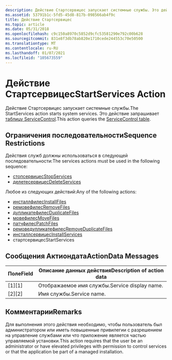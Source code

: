 ```yaml
---
description: Действие Стартсервицес запускает системные службы. Это действие запрашивает таблицу ServiceControl.
ms.assetid: 53791b1c-5fd5-45d8-817b-098566ab4f9c
title: Действие Стартсервицес
ms.topic: article
ms.date: 05/31/2018
ms.openlocfilehash: c9c150a8970c5852d9cfc53581290e792c00b628
ms.sourcegitcommit: 831e8f3db78ab820e1710cede244553c70e50500
ms.translationtype: MT
ms.contentlocale: ru-RU
ms.lasthandoff: 01/07/2021
ms.locfileid: "105673559"
---
```

# <a name="startservices-action"></a><span data-ttu-id="a775f-104">Действие Стартсервицес</span><span class="sxs-lookup"><span data-stu-id="a775f-104">StartServices Action</span></span>

<span data-ttu-id="a775f-105">Действие Стартсервицес запускает системные службы.</span><span class="sxs-lookup"><span data-stu-id="a775f-105">The StartServices action starts system services.</span></span> <span data-ttu-id="a775f-106">Это действие запрашивает [таблицу ServiceControl](servicecontrol-table.md).</span><span class="sxs-lookup"><span data-stu-id="a775f-106">This action queries the [ServiceControl table](servicecontrol-table.md).</span></span>

## <a name="sequence-restrictions"></a><span data-ttu-id="a775f-107">Ограничения последовательности</span><span class="sxs-lookup"><span data-stu-id="a775f-107">Sequence Restrictions</span></span>

<span data-ttu-id="a775f-108">Действия служб должны использоваться в следующей последовательности:</span><span class="sxs-lookup"><span data-stu-id="a775f-108">The services actions must be used in the following sequence:</span></span>

-   [<span data-ttu-id="a775f-109">стопсервицес</span><span class="sxs-lookup"><span data-stu-id="a775f-109">StopServices</span></span>](stopservices-action.md)
-   [<span data-ttu-id="a775f-110">делетесервицес</span><span class="sxs-lookup"><span data-stu-id="a775f-110">DeleteServices</span></span>](deleteservices-action.md)

<span data-ttu-id="a775f-111">Любое из следующих действий:</span><span class="sxs-lookup"><span data-stu-id="a775f-111">Any of the following actions:</span></span>

-   [<span data-ttu-id="a775f-112">инсталлфилес</span><span class="sxs-lookup"><span data-stu-id="a775f-112">InstallFiles</span></span>](installfiles-action.md)
-   [<span data-ttu-id="a775f-113">ремовефилес</span><span class="sxs-lookup"><span data-stu-id="a775f-113">RemoveFiles</span></span>](removefiles-action.md)
-   [<span data-ttu-id="a775f-114">дупликатефилес</span><span class="sxs-lookup"><span data-stu-id="a775f-114">DuplicateFiles</span></span>](duplicatefiles-action.md)
-   [<span data-ttu-id="a775f-115">мовефилес</span><span class="sxs-lookup"><span data-stu-id="a775f-115">MoveFiles</span></span>](movefiles-action.md)
-   [<span data-ttu-id="a775f-116">патчфилес</span><span class="sxs-lookup"><span data-stu-id="a775f-116">PatchFiles</span></span>](patchfiles-action.md)
-   [<span data-ttu-id="a775f-117">ремоведупликатефилес</span><span class="sxs-lookup"><span data-stu-id="a775f-117">RemoveDuplicateFiles</span></span>](removeduplicatefiles-action.md)
-   [<span data-ttu-id="a775f-118">инсталлсервицес</span><span class="sxs-lookup"><span data-stu-id="a775f-118">InstallServices</span></span>](installservices-action.md)
-   <span data-ttu-id="a775f-119">стартсервицес</span><span class="sxs-lookup"><span data-stu-id="a775f-119">StartServices</span></span>

## <a name="actiondata-messages"></a><span data-ttu-id="a775f-120">Сообщения Актиондата</span><span class="sxs-lookup"><span data-stu-id="a775f-120">ActionData Messages</span></span>



| <span data-ttu-id="a775f-121">Поле</span><span class="sxs-lookup"><span data-stu-id="a775f-121">Field</span></span> | <span data-ttu-id="a775f-122">Описание данных действия</span><span class="sxs-lookup"><span data-stu-id="a775f-122">Description of action data</span></span> |
|-------|----------------------------|
| <span data-ttu-id="a775f-123">\[1\]</span><span class="sxs-lookup"><span data-stu-id="a775f-123">\[1\]</span></span> | <span data-ttu-id="a775f-124">Отображаемое имя службы.</span><span class="sxs-lookup"><span data-stu-id="a775f-124">Service display name.</span></span>      |
| <span data-ttu-id="a775f-125">\[2\]</span><span class="sxs-lookup"><span data-stu-id="a775f-125">\[2\]</span></span> | <span data-ttu-id="a775f-126">Имя службы.</span><span class="sxs-lookup"><span data-stu-id="a775f-126">Service name.</span></span>              |



 

## <a name="remarks"></a><span data-ttu-id="a775f-127">Комментарии</span><span class="sxs-lookup"><span data-stu-id="a775f-127">Remarks</span></span>

<span data-ttu-id="a775f-128">Для выполнения этого действия необходимо, чтобы пользователь был администратором или иметь повышенные привилегии с разрешением на управление службами или что приложение является частью управляемой установки.</span><span class="sxs-lookup"><span data-stu-id="a775f-128">This action requires that the user be an administrator or have elevated privileges with permission to control services or that the application be part of a managed installation.</span></span>

 

 



